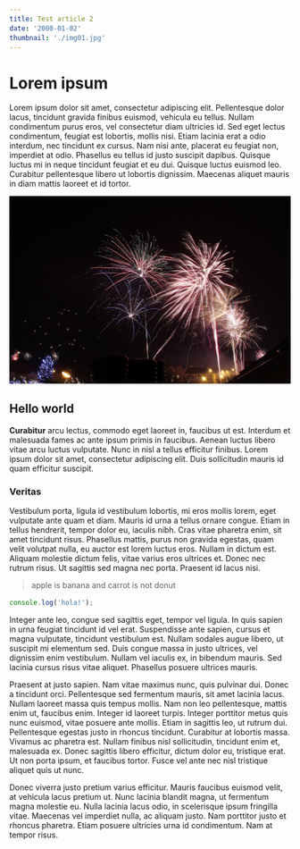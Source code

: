 ```yaml
---
title: Test article 2
date: '2000-01-02'
thumbnail: './img01.jpg'
---
```


# Lorem ipsum

Lorem ipsum dolor sit amet, consectetur adipiscing elit. Pellentesque dolor lacus, tincidunt gravida finibus euismod, vehicula eu tellus. Nullam condimentum purus eros, vel consectetur diam ultricies id. Sed eget lectus condimentum, feugiat est lobortis, mollis nisi. Etiam lacinia erat a odio interdum, nec tincidunt ex cursus. Nam nisi ante, placerat eu feugiat non, imperdiet at odio. Phasellus eu tellus id justo suscipit dapibus. Quisque luctus mi in neque tincidunt feugiat et eu dui. Quisque luctus euismod leo. Curabitur pellentesque libero ut lobortis dignissim. Maecenas aliquet mauris in diam mattis laoreet et id tortor.

![](./img01.jpg)

## Hello world

**Curabitur** arcu lectus, commodo eget laoreet in, faucibus ut est. Interdum et malesuada fames ac ante ipsum primis in faucibus. Aenean luctus libero vitae arcu luctus vulputate. Nunc in nisl a tellus efficitur finibus. Lorem ipsum dolor sit amet, consectetur adipiscing elit. Duis sollicitudin mauris id quam efficitur suscipit.

### Veritas

Vestibulum porta, ligula id vestibulum lobortis, mi eros mollis lorem, eget vulputate ante quam et diam. Mauris id urna a tellus ornare congue. Etiam in tellus hendrerit, tempor dolor eu, iaculis nibh. Cras vitae pharetra enim, sit amet tincidunt risus. Phasellus mattis, purus non gravida egestas, quam velit volutpat nulla, eu auctor est lorem luctus eros. Nullam in dictum est. Aliquam molestie dictum felis, vitae varius eros ultrices et. Donec nec rutrum risus. Ut sagittis sed magna nec porta. Praesent id lacus nisi.

> apple is banana and carrot is not donut

```typescript
console.log('hola!');
```

Integer ante leo, congue sed sagittis eget, tempor vel ligula. In quis sapien in urna feugiat tincidunt id vel erat. Suspendisse ante sapien, cursus et magna vulputate, tincidunt vestibulum est. Nullam sodales augue libero, ut suscipit mi elementum sed. Duis congue massa in justo ultrices, vel dignissim enim vestibulum. Nullam vel iaculis ex, in bibendum mauris. Sed lacinia cursus risus vitae aliquet. Phasellus posuere ultrices mauris.

Praesent at justo sapien. Nam vitae maximus nunc, quis pulvinar dui. Donec a tincidunt orci. Pellentesque sed fermentum mauris, sit amet lacinia lacus. Nullam laoreet massa quis tempus mollis. Nam non leo pellentesque, mattis enim ut, faucibus enim. Integer id laoreet turpis. Integer porttitor metus quis nunc euismod, vitae posuere ante mollis. Etiam in sagittis leo, ut rutrum dui. Pellentesque egestas justo in rhoncus tincidunt. Curabitur at lobortis massa. Vivamus ac pharetra est. Nullam finibus nisl sollicitudin, tincidunt enim et, malesuada ex. Donec sagittis libero efficitur, dictum dolor eu, tristique erat. Ut non porta ipsum, et faucibus tortor. Fusce vel ante nec nisl tristique aliquet quis ut nunc.

Donec viverra justo pretium varius efficitur. Mauris faucibus euismod velit, at vehicula lacus pretium ut. Nunc lacinia blandit magna, ut fermentum magna molestie eu. Nulla lacinia lacus odio, in scelerisque ipsum fringilla vitae. Maecenas vel imperdiet nulla, ac aliquam justo. Nam porttitor justo et rhoncus pharetra. Etiam posuere ultricies urna id condimentum. Nam at tempor risus.
